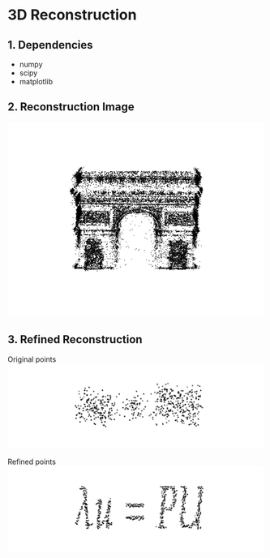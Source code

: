 # 3D Reconstruction

## 1. Dependencies

* numpy
* scipy
* matplotlib

## 2. Reconstruction Image

![Image of Result](https://github.com/quqixun/3DReconstruction/blob/master/images/reconstruction.png)

## 3. Refined Reconstruction

Original points
![Image of Original](https://github.com/quqixun/3DReconstruction/blob/master/images/original.png)

Refined points
![Image of Refined](https://github.com/quqixun/3DReconstruction/blob/master/images/refined.png)
